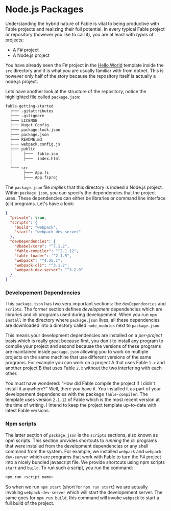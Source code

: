# Node.js Packages

Understanding the hybrid nature of Fable is vital to being productive with Fable projects and realizing their full potential. In every typical Fable project or repository (however you like to call it), you are at least with *types* of projects:

 - A F# project
 - A Node.js project

You have already seen the F# project in the [Hello World](hello-world) template inside the `src` directory and it is what you are usually familiar with from dotnet. This is however only half of the story because the repository itself is actually a node.js project. 

Lets have another look at the structure of the repository, notice the highlighted file called `package.json`:
```bash {highlight: [7]}
fable-getting-started
  ├─── .gitattributes
  ├─── .gitignore
  ├─── LICENSE
  ├─── Nuget.Config
  ├─── package-lock.json
  ├─── package.json
  ├─── README.md
  ├─── webpack.config.js
  ├─── public
  │     ├───  fable.ico
  │     ├───  index.html
  │
  └─── src
        ├─── App.fs
        ├─── App.fsproj
```
The `package.json` file *implies* that this directory is indeed a Node.js project. Within `package.json`, you can specify the dependencies that the project uses. These dependencies can either be libraries or command line interface (cli) programs. Let's have a look:
```json
{
  "private": true,
  "scripts": {
    "build": "webpack",
    "start": "webpack-dev-server"
  },
  "devDependencies": {
    "@babel/core": "^7.1.2",
    "fable-compiler": "^2.1.12",
    "fable-loader": "^2.1.5",
    "webpack": "^4.25.1",
    "webpack-cli": "^3.1.2",
    "webpack-dev-server": "^3.2.0"
  }
}
```
### Developement Dependencies
This `package.json` has two very important sections: the `devDependencies` and `scripts`. The former section defines *development* dependencies which are libraries and cli programs used during developement. When you run `npm install` in the directory where `package.json` lives, all these dependencies are downloaded into a directory called `node_modules` next to `package.json`. 

This means your development dependencies are installed on a *per-project* basis which is really great because first, you don't to install any program to compile your project and second because the versions of these programs are maintained inside `package.json` allowing you to work on multiple projects on the same machine that use different versions of the same programs. For example you can work on a project A that uses Fable `1.x` and another project B that uses Fable `2.x` without the two interfering with each other. 

You must have wondered: "How did Fable compile the project if I didn't install it anywhere?" Well, there you have it. You installed it as part of your developement dependencies with the package `fable-compiler`. The template uses version `2.1.12` of Fable which is the most recent version at the time of writing. I intend to keep the project template up-to-date with latest Fable versions. 


### Npm scripts 

The latter section of `package.json` is the `scripts` sections, also known as npm scripts. This section provides shortcuts to *running* the cli programs that were installed from the development dependencies or any shell command from the system. For example, we installed `webpack` and `webpack-dev-server` which are programs that work with Fable to turn the F# project into a nicely bundled javascript file. We provide shortcuts using npm scripts `start` and `build`. To run such a script, you run the command: 
```bash 
npm run <script name>
```
So when we run `npm start` (short for `npm run start`) we are actually invoking `webpack-dev-server` which will start the developement server. The same goes for `npm run build`, this command will invoke `webpack` to start a full build of the project. 